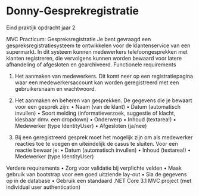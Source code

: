 # Donny-Gesprekregistratie
Eind praktijk opdracht jaar 2

﻿MVC Practicum: Gespreksregistratie
Je bent gevraagd een gespreksregistratiesysteem te ontwikkelen voor de klantenservice van een supermarkt. In dit systeem kunnen medewerkers telefoongesprekken met klanten registreren, die vervolgens kunnen worden bewaard voor latere afhandeling of afgesloten en gearchiveerd.
Functionele requirements
1.	Het aanmaken van medewerkers. Dit komt neer op een registratiepagina waar een medewerkersaccount kan worden geregistreerd met een gebruikersnaam en wachtwoord. 

2.	Het aanmaken en beheren van gesprekken. De gegevens die je bewaart voor een gesprek zijn:
•	Naam (van de klant)
•	Datum (automatisch invullen)
•	Soort melding (informatieverzoek, suggestie of klacht, kiesbaar dmv. een dropdown)
•	Onderwerp
•	Inhoud (textarea!)
•	Medewerker (type IdentityUser)
•	Afgesloten (ja/nee)

3.	Bij een geregistreerd gesprek moet het mogelijk zijn om als medewerker reacties toe te voegen en uiteindelijk de casus te sluiten. Voor een reactie bewaar je:
•	Datum (automatisch invullen)
•	Inhoud (textarea!)
•	Medewerker (type IdentityUser)


Verdere requirements
•	Zorg voor validatie bij verplichte velden
•	Maak gebruik van bootstrap voor een goed uitziende lay-out
•	Sla de gegevens op in de database
•	Gebruik een standaard .NET Core 3.1 MVC project (met individual user authentication)
